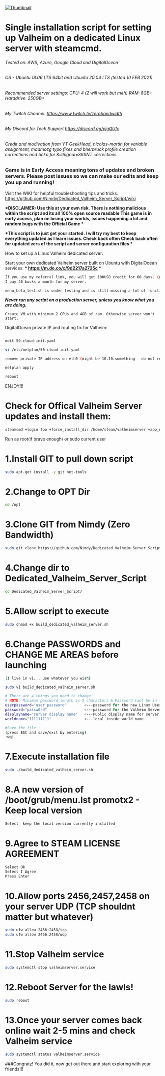 [![Thumbnail](https://img.youtube.com/vi/0YPLf7Bw5W4/0.jpg)](https://www.youtube.com/watch?v=0YPLf7Bw5W4)

# Single installation script for setting up Valheim on a dedicated Linux server with steamcmd.
###### Tested on: AWS, Azure, Google Cloud and DigitalOcean
###### OS - Ubuntu 18.06 LTS 64bit and Ubuntu 20.04 LTS (tested 10 FEB 2021)
###### Recommended server settings:  CPU: 4 (2 will work but meh)  RAM: 8GB+  Harddrive: 250GB+
###### My Twitch Channel: https://www.twitch.tv/zerobandwidth
###### My Discord for Tech Support https://discord.gg/ejgQUfc
###### Credit and modivation from YT GeekHead, nicolas-martin for variable assignment, madmozg typo fixes and bherbruck profile creation corrections and beko for KillSignal=SIGINT corrections

### Game is in Early Access meaning tons of updates and broken servers. Please post issues so we can make our edits and keep you up and running!
Visit the WIKI for helpful troubleshooting tips and tricks.
https://github.com/Nimdy/Dedicated_Valheim_Server_Script/wiki


__*DISCLAIMER:  Use this at your own risk.  There is nothing malicious within the script and its all 100% open source readable 
This game is in early access, plan on losing your worlds, issues happening a lot and random bugs with the Official Game    *__    
                                                                                                                    
__*This script is to just get your started.  I will try my best to keep everything updated as I learn issues. Check back often 
                 Check back often for updated vers of the script and server configuration files *__                          





How to set up a Linux Valheim dedicated server:

Start your own dedicated Valheim server built on Ubuntu with DigitalOcean services:
__* https://m.do.co/c/9d2217a2725c *__
```sh
If you use my referral link, you will get 100USD credit for 60 days. (good way to test your dedicated server)
I pay 40 bucks a month for my server.
```
```sh
menu_beta_test.sh is under testing and is still missing a lot of functions for execution. Use at own RISK.
```
__*Never run any script on a production server, unless you know what you are doing.*__

```
Create VM with minimum 2 CPUs and 4GB of ram. Otherwise server won't start.
```

DigitalOcean private IP and routing fix for Valheim:
```sh

edit 50-cloud-init.yaml

vi /etc/netplan/50-cloud-init.yaml

remove private IP address on eth0 (might be 10.10.something - do not remove your public IP the same one you use to SSH into the server or access it)

netplan apply

reboot
```

ENJOY!!!

Check for Offical Valheim Server updates and install them:
=
```sh
steamcmd +login foo +force_install_dir /home/steam/valheimserver +app_update 896660  +quit
```

Run as root(if brave enough) or sudo current user 


1.Install GIT to pull down script
=
```sh
sudo apt-get install -y git net-tools
```
2.Change to OPT Dir
=
```sh
cd /opt
```
3.Clone GIT from Nimdy (Zero Bandwidth)
=
```sh
sudo git clone https://github.com/Nimdy/Dedicated_Valheim_Server_Script.git
```
4.Change dir to Dedicated_Valheim_Server_Script
=
```sh
cd Dedicated_Valheim_Server_Script/
```
5.Allow script to execute
=
```sh
sudo chmod +x build_dedicated_valheim_server.sh
```

6.Change PASSWORDS and CHANGE ME AREAS before launching
=
```sh
(I live in vi... use whatever you wish)

sudo vi build_dedicated_valheim_server.sh

# There are 4 things you need to change!
# NOTE: Minimum password length is 5 characters & Password cant be in the server name.
userpassword="user_password"        <---password for the new Linux User it creates
password="passw0rd"                 <---password for the Valheim Server Access
displayname="server display name"   <---Public display name for server
worldname="111111111"               <---local inside world name

#Save the file
(press ESC and save/exit by entering)
:wq!
```

7.Execute installation file
=
```sh
sudo ./build_dedicated_valheim_server.sh
```
8.A new version of /boot/grub/menu.lst promotx2 - Keep local version
=
```sh
Select  keep the local version currently installed
```
9.Agree to STEAM LICENSE AGREEMENT
=
```sh
Select Ok
Select I Agree
Press Enter
```
10.Allow ports 2456,2457,2458 on your server UDP (TCP shouldnt matter but whatever)
=
```sh
sudo ufw allow 2456:2458/tcp
sudo ufw allow 2456:2458/udp
```
11.Stop Valheim service
=
```sh
sudo systemctl stop valheimserver.service
```
12.Reboot Server for the lawls!
=
```sh
sudo reboot
```

13.Once your server comes back online wait 2-5 mins and check Valheim service
=
```sh
sudo systemctl status valheimserver.service
```

###Congratz! You did it, now get out there and start exploring with your friends!!!

